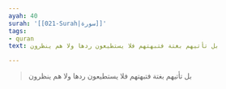 ```yaml
---
ayah: 40
surah: '[[021-Surah|سورة]]'
tags:
- quran
text: بل تأتيهم بغتة فتبهتهم فلا يستطيعون ردها ولا هم ينظرون

---
```

> بل تأتيهم بغتة فتبهتهم فلا يستطيعون ردها ولا هم ينظرون
